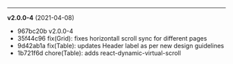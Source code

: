 
-------------------
 **v2.0.0-4**  (2021-04-08) 

* 967bc20b v2.0.0-4
* 35f44c96 fix(Grid): fixes horizontall scroll sync for different pages
* 9d42ab1a fix(Table): updates Header label as per new design guidelines
* 1b721f6d chore(Table): adds react-dynamic-virtual-scroll
